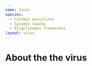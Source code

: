```yaml
---
name: Junin
species:
  - Calomys musculinus
  - Calomys laucha
  - Oligoryzomys flavescens
layout: virus
---
```


# About the the virus
